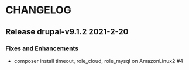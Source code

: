 # CHANGELOG

## Release drupal-v9.1.2  2021-2-20
### Fixes and Enhancements
- composer install timeout, role_cloud, role_mysql on AmazonLinux2 #4

